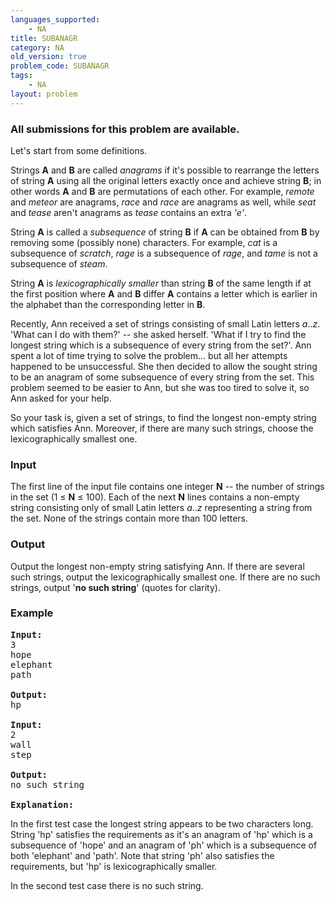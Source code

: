 ```yaml
---
languages_supported:
    - NA
title: SUBANAGR
category: NA
old_version: true
problem_code: SUBANAGR
tags:
    - NA
layout: problem
---
```

###  All submissions for this problem are available. 

Let's start from some definitions.

Strings **A** and **B** are called _anagrams_ if it's possible to rearrange the letters of string **A** using all the original letters exactly once and achieve string **B**; in other words **A** and **B** are permutations of each other. For example, _remote_ and _meteor_ are anagrams, _race_ and _race_ are anagrams as well, while _seat_ and _tease_ aren't anagrams as _tease_ contains an extra _'e'_.

String **A** is called a _subsequence_ of string **B** if **A** can be obtained from **B** by removing some (possibly none) characters. For example, _cat_ is a subsequence of _scratch_, _rage_ is a subsequence of _rage_, and _tame_ is not a subsequence of _steam_.

String **A** is _lexicographically smaller_ than string **B** of the same length if at the first position where **A** and **B** differ **A** contains a letter which is earlier in the alphabet than the corresponding letter in **B**.

Recently, Ann received a set of strings consisting of small Latin letters _a_.._z_. 'What can I do with them?' -- she asked herself. 'What if I try to find the longest string which is a subsequence of every string from the set?'. Ann spent a lot of time trying to solve the problem... but all her attempts happened to be unsuccessful. She then decided to allow the sought string to be an anagram of some subsequence of every string from the set. This problem seemed to be easier to Ann, but she was too tired to solve it, so Ann asked for your help.

So your task is, given a set of strings, to find the longest non-empty string which satisfies Ann. Moreover, if there are many such strings, choose the lexicographically smallest one.

### Input

The first line of the input file contains one integer **N** -- the number of strings in the set (1 ≤ **N** ≤ 100). Each of the next **N** lines contains a non-empty string consisting only of small Latin letters _a_.._z_ representing a string from the set. None of the strings contain more than 100 letters.

### Output

Output the longest non-empty string satisfying Ann. If there are several such strings, output the lexicographically smallest one. If there are no such strings, output '**no such string**' (quotes for clarity).

### Example

<pre>
<b>Input:</b>
3
hope
elephant
path

<b>Output:</b>
hp

<b>Input:</b>
2
wall
step

<b>Output:</b>
no such string

<b>Explanation:</b>
</pre>In the first test case the longest string appears to be two characters long. String 'hp' satisfies the requirements as it's an anagram of 'hp' which is a subsequence of 'hope' and an anagram of 'ph' which is a subsequence of both 'elephant' and 'path'. Note that string 'ph' also satisfies the requirements, but 'hp' is lexicographically smaller.

In the second test case there is no such string.
